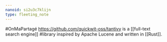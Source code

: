```yaml
---
nanoid: si2u3c7klijn
type: fleeting_note
---
```

#OnMaPartagé https://github.com/quickwit-oss/tantivy is a [[full-text search engine]] #library inspired by Apache Lucene and written in [[Rust]].
